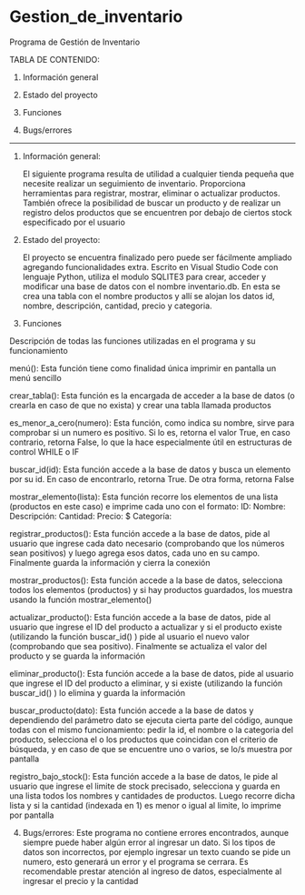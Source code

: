 # Gestion_de_inventario

Programa de Gestión de Inventario


TABLA DE CONTENIDO:

1. Información general

2. Estado del proyecto

3. Funciones

4. Bugs/errores

-----------------------------------------------------------------------------------------------------------------------------------------------------------------------

1. Información general:

    El siguiente programa resulta de utilidad a cualquier tienda pequeña que necesite realizar un seguimiento de inventario. Proporciona herramientas para registrar, mostrar, eliminar o actualizar productos. También ofrece la posibilidad de buscar un producto y de realizar un registro delos productos que se encuentren por debajo de ciertos stock especificado por el usuario

2. Estado del proyecto:

    El proyecto se encuentra finalizado pero puede ser fácilmente ampliado agregando funcionalidades extra. Escrito en Visual Studio Code con lenguaje Python, utiliza el modulo SQLITE3 para crear, acceder y modificar una base de datos con el nombre inventario.db. En esta se crea una tabla con el nombre productos y allí se alojan los datos id, nombre, descripción, cantidad, precio y categoria. 

3. Funciones

Descripción de todas las funciones utilizadas en el programa y su funcionamiento

menú(): Esta función tiene como finalidad única imprimir en pantalla un menú sencillo

crear_tabla(): Esta función es la encargada de acceder a la base de datos (o crearla en caso de que no exista) y crear una tabla llamada productos

es_menor_a_cero(numero): Esta función, como indica su nombre, sirve para comprobar si un numero es positivo. Si lo es, retorna el valor True, en caso contrario, retorna False, lo que la hace especialmente útil en estructuras de control WHILE o IF

buscar_id(id): Esta función accede a la base de datos y busca un elemento por su id. En caso de encontrarlo, retorna True. De otra forma, retorna False

mostrar_elemento(lista): Esta función recorre los elementos de una lista (productos en este caso) e imprime cada uno con el formato:
ID: 
Nombre: 
Descripción: 
Cantidad:
Precio: $
Categoría: 

registrar_productos(): Esta función accede a la base de datos, pide al usuario que ingrese cada dato necesario (comprobando que los números sean positivos) y luego agrega esos datos, cada uno en su campo. Finalmente guarda la información y cierra la conexión

mostrar_productos(): Esta función accede a la base de datos, selecciona todos los elementos (productos) y si hay productos guardados, los muestra usando la función mostrar_elemento()

actualizar_producto(): Esta función accede a la base de datos, pide al usuario que ingrese el ID del producto a actualizar y si el producto existe (utilizando la función buscar_id() ) pide al usuario el nuevo valor (comprobando que sea positivo). Finalmente se actualiza el valor del producto y se guarda la información

eliminar_producto(): Esta función accede a la base de datos, pide al usuario que ingrese el ID del producto a eliminar, y si existe (utilizando la función buscar_id() ) lo elimina y guarda la información

buscar_producto(dato): Esta función accede a la base de datos y dependiendo del parámetro dato se ejecuta cierta parte del código, aunque todas con el mismo funcionamiento: pedir la id, el nombre o la categoria del producto, selecciona el o los productos que coincidan con el criterio de búsqueda, y en caso de que se encuentre uno o varios, se lo/s muestra por pantalla

registro_bajo_stock(): Esta función accede a la base de datos, le pide al usuario que ingrese el limite de stock precisado, selecciona y guarda en una lista todos los nombres y cantidades de productos. Luego recorre dicha lista y si la cantidad (indexada en 1) es menor o igual al limite, lo imprime por pantalla

4. Bugs/errores:
    Este programa no contiene errores encontrados, aunque siempre puede haber algún error al ingresar un dato. Si los tipos de datos son incorrectos, por ejemplo ingresar un texto cuando se pide un numero, esto generará un error y el programa se cerrara. Es recomendable prestar atención al ingreso de datos, especialmente al ingresar el precio y la cantidad
